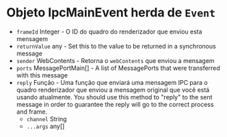 # Objeto IpcMainEvent herda de `Event`

* `frameId` Integer - O ID do quadro do renderizador que enviou esta mensagem
* `returnValue` any - Set this to the value to be returned in a synchronous message
* `sender` WebContents - Retorna o `webContents` que enviou a mensagem
* `ports` MessagePortMain[] - A list of MessagePorts that were transferred with this message
* `reply` Função - Uma função que enviará uma mensagem IPC para o quadro renderizador que enviou a mensagem original que você está usando atualmente.  You should use this method to "reply" to the sent message in order to guarantee the reply will go to the correct process and frame.
  * `channel` String
  * `...args` any[]
